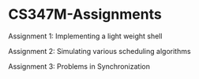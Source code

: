 # CS347M-Assignments

Assignment 1: Implementing a light weight shell

Assignment 2: Simulating various scheduling algorithms

Assignment 3: Problems in Synchronization
